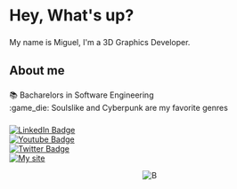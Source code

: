 
<h1 align="left">Hey, What's up?</h1>

###

<p align="left">My name is Miguel, I'm a 3D Graphics Developer.</p>

###

<h2 align="left">About me</h2>

###

<p align="left">📚 Bacharelors in Software Engineering<br>:game_die: Soulslike and Cyberpunk are my favorite genres</p>


###

<div align="left">
<div id="badges">
  <a href="https://www.linkedin.com/in/joaovmiguel/"  target="_blank">
    <img src="https://img.shields.io/badge/LinkedIn-blue?style=for-the-badge&logo=linkedin&logoColor=white" alt="LinkedIn Badge"/>
  </a>
      <br>
  <a href="your-youtube-URL"  target="_blank">
    <img src="https://img.shields.io/badge/YouTube-red?style=for-the-badge&logo=youtube&logoColor=white" alt="Youtube Badge"/>
  </a>
      <br>
  <a href="your-twitter-URL"  target="_blank">
    <img src="https://img.shields.io/badge/Twitter-white?style=for-the-badge&logo=x&logoColor=black" alt="Twitter Badge"/>
  </a>
      <br>
  <a href="https://crausmiguel.github.io/"  target="_blank">
    <img src="https://img.shields.io/badge/Portifolio-darkred?style=for-the-badge&logo=aparat&logoColor=white" alt="My site"/>
  </a>
</div>


</div>

<div align="center">
  
![B](https://github.com/user-attachments/assets/9f1406bb-d9b4-4332-aa47-8b7778cd4850)

</div>
